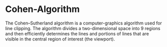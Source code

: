# Cohen-Algorithm

The Cohen–Sutherland algorithm is a computer-graphics algorithm used for line clipping. The algorithm divides a two-dimensional space into 9 regions and then efficiently determines the lines and portions of lines that are visible in the central region of interest (the viewport).
